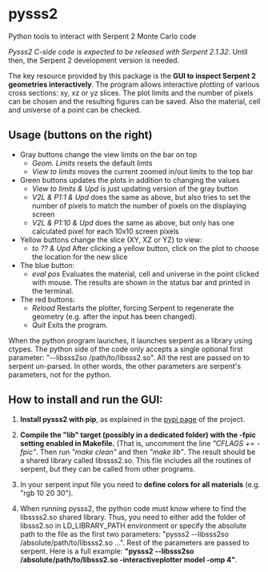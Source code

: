 # pysss2 #
Python tools to interact with Serpent 2 Monte Carlo code 

*Pysss2 C-side code is expected to be released with Serpent 2.1.32*. Until then, the Serpent 2 development version is needed.


The key resource provided by this package is the **GUI to inspect Serpent 2 geometries interactively**. The program allows interactive plotting of various cross sections: xy, xz or yz slices. The plot limits and the number of pixels can be chosen and the resulting figures can be saved. Also the material, cell and universe of a point can be checked.


## Usage (buttons on the right) ##
* Gray buttons change the view limits on the bar on top
  * *Geom. Limits* resets the default limts 
  * *View to limits* moves the current  zoomed in/out limits to the top bar
* Green buttons updates the plots in addition to changing the values
  * *View to limits & Upd* is just updating version of the gray button
  * *V2L & P1:1 & Upd* does the same as above, but also tries to set the number of pixels to match the number of pixels on the displaying screen
  * *V2L & P1:10 & Upd* does the same as above, but only has one calculated pixel for each 10x10 screen pixels
* Yellow buttons change the slice (XY, XZ or YZ) to view:
  * *to ?? & Upd* After clicking a yellow button, click on the plot to choose the location for the new slice
* The blue button:
  * *eval pos* Evaluates the material, cell and universe in the point clicked with mouse. The results are shown in the status bar and printed in the terminal.
* The red buttons:
  * *Reload* Restarts the plotter, forcing Serpent to regenerate the geometry (e.g. after the input has been changed).
  * *Quit* Exits the program.


When the python program launches, it launches serpent as a library using ctypes. 
The python side of the code only accepts a single optional  first parameter:  "--libsss2so /path/to/libsss2.so". All the rest are passed on to serpent un-parsed. In other words, the other parameters are serpent's parameters, not for the python.

## How to install and run the GUI: ##

1. **Install pysss2 with pip**, as explained in the [pypi page](https://pypi.org/project/pysss2/) of the project.

2.  **Compile the "lib" target (possibly in a dedicated folder) with the -fpic setting enabled in Makefile.** (That is, uncomment the line _"CFLAGS += -fpic"_. Then run _"make clean"_  and then _"make lib"_. The result should be a shared library called libssss2.so. This file includes all the routines of serpent, but they can be called from other programs.

3. In your serpent input file you need to **define colors for all materials** (e.g. "rgb 10 20 30").

4. When running pysss2, the python code must know where to find the libssss2.so shared library. Thus, you need to either add the folder of libsss2.so in LD_LIBRARY_PATH environment or specify the absolute path to the file as the first two parameters: "pysss2 --libsss2so /absolute/path/to/libsss2.so ...". Rest of the parameters are passed to serpent.
Here is a full example:  **"pysss2 --libsss2so /absolute/path/to/libsss2.so -interactiveplotter model -omp 4"**.
